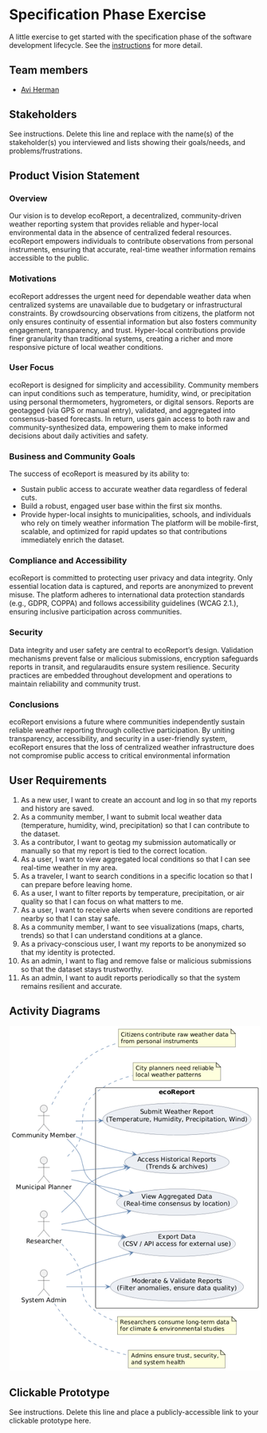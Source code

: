 # Specification Phase Exercise

A little exercise to get started with the specification phase of the software development lifecycle. See the [instructions](instructions.md) for more detail.

## Team members

- [Avi Herman](https://github.com/avih7531/)

## Stakeholders

See instructions. Delete this line and replace with the name(s) of the stakeholder(s) you interviewed and lists showing their goals/needs, and problems/frustrations.

## Product Vision Statement

### Overview
Our vision is to develop ecoReport, a decentralized, community-driven weather reporting system that provides reliable and hyper-local environmental data in the absence of centralized federal resources. ecoReport empowers individuals to contribute observations from personal instruments, ensuring that accurate, real-time weather information remains accessible to the public.

### Motivations
ecoReport addresses the urgent need for dependable weather data when centralized systems are unavailable due to budgetary or infrastructural constraints. By crowdsourcing observations from citizens, the platform not only ensures continuity of essential information but also fosters community engagement, transparency, and trust. Hyper-local contributions provide finer granularity than traditional systems, creating a richer and more responsive picture of local weather conditions.

### User Focus
ecoReport is designed for simplicity and accessibility. Community members can input conditions such as temperature, humidity, wind, or precipitation using personal thermometers, hygrometers, or digital sensors. Reports are geotagged (via GPS or manual entry), validated, and aggregated into consensus-based forecasts. In return, users gain access to both raw and community-synthesized data, empowering them to make informed decisions about daily activities and safety.

### Business and Community Goals
The success of ecoReport is measured by its ability to:  
- Sustain public access to accurate weather data regardless of federal cuts.  
- Build a robust, engaged user base within the first six months.  
- Provide hyper-local insights to municipalities, schools, and individuals who rely on timely weather information
The platform will be mobile-first, scalable, and optimized for rapid updates so that contributions immediately enrich the dataset.

### Compliance and Accessibility
ecoReport is committed to protecting user privacy and data integrity. Only essential location data is captured, and reports are anonymized to prevent misuse. The platform adheres to international data protection standards (e.g., GDPR, COPPA) and follows accessibility guidelines (WCAG 2.1.), ensuring inclusive participation across communities.


### Security
Data integrity and user safety are central to ecoReport’s design. Validation mechanisms prevent false or malicious submissions, encryption safeguards reports in transit, and regularaudits ensure system resilience. Security practices are embedded throughout development and operations to maintain reliability and community trust.

### Conclusions
ecoReport envisions a future where communities independently sustain reliable weather reporting through collective participation. By uniting transparency, accessibility, and security in a user-friendly system, ecoReport ensures that the loss of centralized weather infrastructure does not compromise public access to critical environmental information

## User Requirements  

1. As a new user, I want to create an account and log in so that my reports and history are saved.  
2. As a community member, I want to submit local weather data (temperature, humidity, wind, precipitation) so that I can contribute to the dataset.  
3. As a contributor, I want to geotag my submission automatically or manually so that my report is tied to the correct location.  
4. As a user, I want to view aggregated local conditions so that I can see real-time weather in my area.  
5. As a traveler, I want to search conditions in a specific location so that I can prepare before leaving home.  
6. As a user, I want to filter reports by temperature, precipitation, or air quality so that I can focus on what matters to me.  
7. As a user, I want to receive alerts when severe conditions are reported nearby so that I can stay safe.  
8. As a community member, I want to see visualizations (maps, charts, trends) so that I can understand conditions at a glance.  
9. As a privacy-conscious user, I want my reports to be anonymized so that my identity is protected.  
10. As an admin, I want to flag and remove false or malicious submissions so that the dataset stays trustworthy.  
11. As an admin, I want to audit reports periodically so that the system remains resilient and accurate.  


## Activity Diagrams
![Multi Actor Activity Diagram](./images/multiActor.png)


## Clickable Prototype

See instructions. Delete this line and place a publicly-accessible link to your clickable prototype here.
